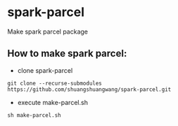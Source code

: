 # spark-parcel
Make spark parcel package

## How to make spark parcel:
+ clone spark-parcel
```
git clone --recurse-submodules https://github.com/shuangshuangwang/spark-parcel.git
```
+ execute make-parcel.sh
```
sh make-parcel.sh
```
